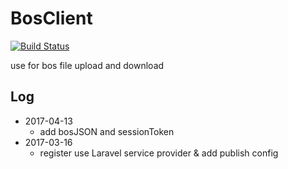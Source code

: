 # BosClient 
[![Build Status](https://travis-ci.org/scplay/baidu-bos-client.svg?branch=master)](https://travis-ci.org/scplay/baidu-bos-client)

use for bos file upload and download

## Log
- 2017-04-13
    - add bosJSON and sessionToken
- 2017-03-16
    - register use Laravel service provider & add publish config

